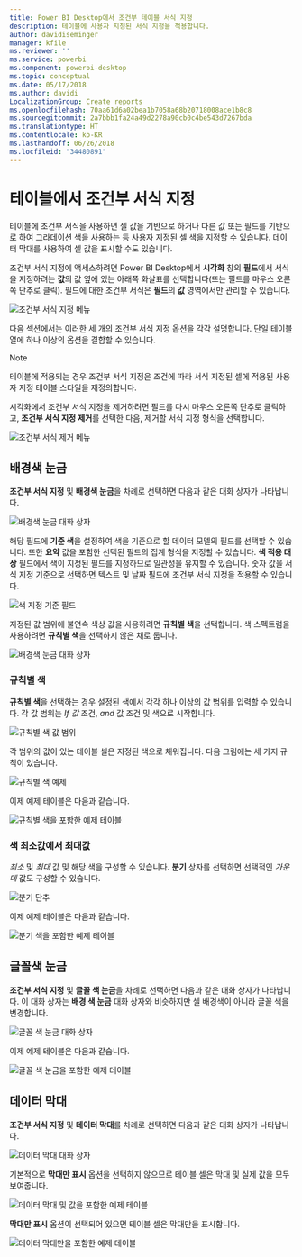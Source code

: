 ```yaml
---
title: Power BI Desktop에서 조건부 테이블 서식 지정
description: 테이블에 사용자 지정된 서식 지정을 적용합니다.
author: davidiseminger
manager: kfile
ms.reviewer: ''
ms.service: powerbi
ms.component: powerbi-desktop
ms.topic: conceptual
ms.date: 05/17/2018
ms.author: davidi
LocalizationGroup: Create reports
ms.openlocfilehash: 70aa61d6a02bea1b7058a68b20718008ace1b8c8
ms.sourcegitcommit: 2a7bbb1fa24a49d2278a90cb0c4be543d7267bda
ms.translationtype: HT
ms.contentlocale: ko-KR
ms.lasthandoff: 06/26/2018
ms.locfileid: "34480891"
---
```

# <a name="conditional-formatting-in-tables"></a>테이블에서 조건부 서식 지정 
테이블에 조건부 서식을 사용하면 셀 값을 기반으로 하거나 다른 값 또는 필드를 기반으로 하여 그라데이션 색을 사용하는 등 사용자 지정된 셀 색을 지정할 수 있습니다. 데이터 막대를 사용하여 셀 값을 표시할 수도 있습니다. 

조건부 서식 지정에 액세스하려면 Power BI Desktop에서 **시각화** 창의 **필드**에서 서식을 지정하려는 **값**의 값 옆에 있는 아래쪽 화살표를 선택합니다(또는 필드를 마우스 오른쪽 단추로 클릭). 필드에 대한 조건부 서식은 **필드**의 **값** 영역에서만 관리할 수 있습니다.

![조건부 서식 지정 메뉴](media/desktop-conditional-table-formatting/table-formatting-0-popup-menu.png)

다음 섹션에서는 이러한 세 개의 조건부 서식 지정 옵션을 각각 설명합니다. 단일 테이블 열에 하나 이상의 옵션을 결합할 수 있습니다.

> [!NOTE]
> 테이블에 적용되는 경우 조건부 서식 지정은 조건에 따라 서식 지정된 셀에 적용된 사용자 지정 테이블 스타일을 재정의합니다.

시각화에서 조건부 서식 지정을 제거하려면 필드를 다시 마우스 오른쪽 단추로 클릭하고, **조건부 서식 지정 제거**를 선택한 다음, 제거할 서식 지정 형식을 선택합니다.

![조건부 서식 제거 메뉴](media/desktop-conditional-table-formatting/table-formatting-1-remove.png)

## <a name="background-color-scales"></a>배경색 눈금

**조건부 서식 지정** 및 **배경색 눈금**을 차례로 선택하면 다음과 같은 대화 상자가 나타납니다.

![배경색 눈금 대화 상자](media/desktop-conditional-table-formatting/table-formatting-1-default-dialog.png)

해당 필드에 **기준 색**을 설정하여 색을 기준으로 할 데이터 모델의 필드를 선택할 수 있습니다. 또한 **요약** 값을 포함한 선택된 필드의 집계 형식을 지정할 수 있습니다. **색 적용 대상** 필드에서 색이 지정된 필드를 지정하므로 일관성을 유지할 수 있습니다. 숫자 값을 서식 지정 기준으로 선택하면 텍스트 및 날짜 필드에 조건부 서식 지정을 적용할 수 있습니다.

![색 지정 기준 필드](media/desktop-conditional-table-formatting/table-formatting-1-apply-color-to.png)

지정된 값 범위에 불연속 색상 값을 사용하려면 **규칙별 색**을 선택합니다. 색 스펙트럼을 사용하려면 **규칙별 색**을 선택하지 않은 채로 둡니다. 

![배경색 눈금 대화 상자](media/desktop-conditional-table-formatting/table-formatting-1-color-by-rules-dialog.png)

### <a name="color-by-rules"></a>규칙별 색

**규칙별 색**을 선택하는 경우 설정된 색에서 각각 하나 이상의 값 범위를 입력할 수 있습니다.  각 값 범위는 *If 값* 조건, *and* 값 조건 및 색으로 시작합니다.

![규칙별 색 값 범위](media/desktop-conditional-table-formatting/table-formatting-1-color-by-rules-if-value.png)

각 범위의 값이 있는 테이블 셀은 지정된 색으로 채워집니다. 다음 그림에는 세 가지 규칙이 있습니다.

![규칙별 색 예제](media/desktop-conditional-table-formatting/table-formatting-1-color-by-rules.png)

이제 예제 테이블은 다음과 같습니다.

![규칙별 색을 포함한 예제 테이블](media/desktop-conditional-table-formatting/table-formatting-1-color-by-rules-table.png)


### <a name="color-minimum-to-maximum"></a>색 최소값에서 최대값

*최소* 및 *최대* 값 및 해당 색을 구성할 수 있습니다. **분기** 상자를 선택하면 선택적인 *가운데* 값도 구성할 수 있습니다.

![분기 단추](media/desktop-conditional-table-formatting/table-formatting-1-diverging.png)

이제 예제 테이블은 다음과 같습니다.

![분기 색을 포함한 예제 테이블](media/desktop-conditional-table-formatting/table-formatting-1-diverging-table.png)

## <a name="font-color-scales"></a>글꼴색 눈금

**조건부 서식 지정** 및 **글꼴 색 눈금**을 차례로 선택하면 다음과 같은 대화 상자가 나타납니다. 이 대화 상자는 **배경 색 눈금** 대화 상자와 비슷하지만 셀 배경색이 아니라 글꼴 색을 변경합니다.

![글꼴 색 눈금 대화 상자](media/desktop-conditional-table-formatting/table-formatting-2-diverging.png)

이제 예제 테이블은 다음과 같습니다.

![글꼴 색 눈금을 포함한 예제 테이블](media/desktop-conditional-table-formatting/table-formatting-2-table.png)

## <a name="data-bars"></a>데이터 막대

**조건부 서식 지정** 및 **데이터 막대**를 차례로 선택하면 다음과 같은 대화 상자가 나타납니다. 

![데이터 막대 대화 상자](media/desktop-conditional-table-formatting/table-formatting-3-default.png)

기본적으로 **막대만 표시** 옵션을 선택하지 않으므로 테이블 셀은 막대 및 실제 값을 모두 보여줍니다.

![데이터 막대 및 값을 포함한 예제 테이블](media/desktop-conditional-table-formatting/table-formatting-3-default-table.png)

**막대만 표시** 옵션이 선택되어 있으면 테이블 셀은 막대만을 표시합니다.

![데이터 막대만을 포함한 예제 테이블](media/desktop-conditional-table-formatting/table-formatting-3-default-table-bars.png)
